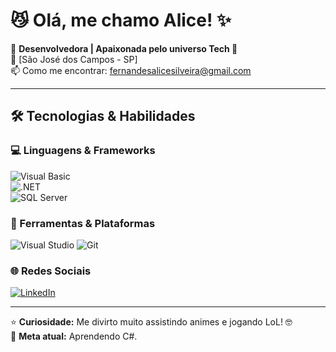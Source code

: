 # 😼 Olá, me chamo Alice! ✨

🚀 **Desenvolvedora | Apaixonada pelo universo Tech 💫**  
📍 [São José dos Campos - SP]  
📫 Como me encontrar: [fernandesalicesilveira@gmail.com](fernandesalicesilveira@gmail.com)  

---

## 🛠 **Tecnologias & Habilidades**  

### 💻 Linguagens & Frameworks  
![Visual Basic](https://img.shields.io/badge/Visual_Basic-512BD4?style=for-the-badge&logo=.net&logoColor=white)  
![.NET](https://img.shields.io/badge/.NET-512BD4?style=for-the-badge&logo=dotnet&logoColor=white)  
![SQL Server](https://img.shields.io/badge/Microsoft_SQL_Server-CC2927?style=for-the-badge&logo=microsoft-sql-server&logoColor=white) 

### 🧰 Ferramentas & Plataformas  
![Visual Studio](https://img.shields.io/badge/Visual_Studio-5C2D91?style=for-the-badge&logo=visual-studio&logoColor=white)
![Git](https://img.shields.io/badge/Git-E44C30?style=for-the-badge&logo=git&logoColor=white)  

### 🌐 Redes Sociais  
[![LinkedIn](https://img.shields.io/badge/LinkedIn-0077B5?style=for-the-badge&logo=linkedin&logoColor=white)](https://linkedin.com/in/seu-perfil](https://www.linkedin.com/in/alice-fernandes-488aa9191/))

---

⭐ **Curiosidade:** Me divirto muito assistindo animes e jogando LoL! 🤓  
📌 **Meta atual:** Aprendendo C#.  

<!--
*italico* ou _italico_
**negrito** ou __negrito__
___negrito e italico___

-Lista 1
- Lista 2
  - Sublista 1

[Texto da Imagem](link da imagem) -- para clicar no link da img
![Texto da imagem](link da imagem) -- aparece direto no perfil

`system.out.println();`

# ✨ Bem-vindos ao meu GitHub! ✨

 Cabeçalho
### Me chamo Alice, tenho 23 anos e sou de São José dos Campos - SP!
#### Título 4
##### Título 5
###### Título 6


## 📊 **Estatísticas do GitHub**  

![Estatísticas](https://github-readme-stats.vercel.app/api?username=seu-usuario&show_icons=true&theme=dracula)  
![Linguagens mais usadas](https://github-readme-stats.vercel.app/api/top-langs/?username=seu-usuario&layout=compact&theme=dracula)  

---

## 🔥 **Projetos Destacados**  

### 🚀 [Projeto Incrível](https://github.com/seu-usuario/projeto-incrivel)  
📌 Descrição breve do projeto e seu impacto.  
![Badge](https://img.shields.io/badge/Status-Em%20Desenvolvimento-green)  

### 🌟 [Outro Projeto](https://github.com/seu-usuario/outro-projeto)  
📌 Outra descrição chamativa.  

---

## 📝 **Blog/Artigos**  

✍️ Escrevo sobre [tópico] em [link do blog]. Confira meus últimos posts:  
- [Artigo 1](https://exemplo.com/artigo1)  
- [Artigo 2](https://exemplo.com/artigo2)  

---



**alicesfer/alicesfer** is a ✨ _special_ ✨ repository because its `README.md` (this file) appears on your GitHub profile.

Here are some ideas to get you started:

- 🔭 I’m currently working on ...
- 🌱 I’m currently learning ...
- 👯 I’m looking to collaborate on ...
- 🤔 I’m looking for help with ...
- 💬 Ask me about ...
- 📫 How to reach me: ...
- 😄 Pronouns: ...
- ⚡ Fun fact: ...
-->
